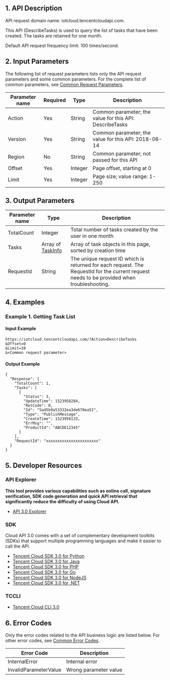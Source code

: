 ## 1. API Description

API request domain name: iotcloud.tencentcloudapi.com.

This API (DescribeTasks) is used to query the list of tasks that have been created. The tasks are retained for one month.

Default API request frequency limit: 100 times/second.

## 2. Input Parameters

The following list of request parameters lists only the API request parameters and some common parameters. For the complete list of common parameters, see [Common Request Parameters](/document/api/634/19472).

| Parameter name | Required | Type | Description |
|---------|---------|---------|---------|
| Action | Yes | String | Common parameter; the value for this API: DescribeTasks |
| Version | Yes | String | Common parameter; the value for this API: 2018-06-14 |
| Region | No | String | Common parameter; not passed for this API |
| Offset | Yes | Integer | Page offset, starting at 0 |
| Limit | Yes | Integer | Page size; value range: 1-250 |

## 3. Output Parameters

| Parameter name | Type | Description |
|---------|---------|---------|
| TotalCount | Integer | Total number of tasks created by the user in one month |
| Tasks | Array of [TaskInfo](/document/api/634/19497#TaskInfo) | Array of task objects in this page, sorted by creation time |
| RequestId | String | The unique request ID which is returned for each request. The RequestId for the current request needs to be provided when troubleshooting. |

## 4. Examples

### Example 1. Getting Task List

#### Input Example

```
https://iotcloud.tencentcloudapi.com/?Action=DescribeTasks
&Offset=0
&Limit=10
&<Common request parameter>
```

#### Output Example

```
{
  "Response": {
    "TotalCount": 1,
    "Tasks": [
      {
        "Status": 3,
        "UpdateTime": 1523958284,
        "RetCode": 0,
        "Id": "5ad5b9a53332ea3de678ea52",
        "Type": "PublishMessage",
        "CreateTime": 1523956133,
        "ErrMsg": "",
        "ProductId": "ABCDE12345"
      }
    ],
    "RequestId": "xxxxxxxxxxxxxxxxxxxxxxx"
  }
}
```


## 5. Developer Resources

### API Explorer

**This tool provides various capabilities such as online call, signature verification, SDK code generation and quick API retrieval that significantly reduce the difficulty of using Cloud API.**

* [API 3.0 Explorer](https://console.cloud.tencent.com/api/explorer?Product=iotcloud&Version=2018-06-14&Action=DescribeTasks)

### SDK

Cloud API 3.0 comes with a set of complementary development toolkits (SDKs) that support multiple programming languages and make it easier to call the API.

* [Tencent Cloud SDK 3.0 for Python](https://github.com/TencentCloud/tencentcloud-sdk-python)
* [Tencent Cloud SDK 3.0 for Java](https://github.com/TencentCloud/tencentcloud-sdk-java)
* [Tencent Cloud SDK 3.0 for PHP](https://github.com/TencentCloud/tencentcloud-sdk-php)
* [Tencent Cloud SDK 3.0 for Go](https://github.com/TencentCloud/tencentcloud-sdk-go)
* [Tencent Cloud SDK 3.0 for NodeJS](https://github.com/TencentCloud/tencentcloud-sdk-nodejs)
* [Tencent Cloud SDK 3.0 for .NET](https://github.com/TencentCloud/tencentcloud-sdk-dotnet)

### TCCLI

* [Tencent Cloud CLI 3.0](https://cloud.tencent.com/document/product/440/6176)

## 6. Error Codes

Only the error codes related to the API business logic are listed below. For other error codes, see [Common Error Codes](/document/api/634/19474#.E5.85.AC.E5.85.B1.E9.94.99.E8.AF.AF.E7.A0.81).

| Error Code | Description |
|---------|---------|
| InternalError | Internal error |
| InvalidParameterValue | Wrong parameter value |
